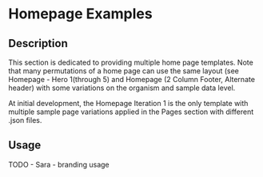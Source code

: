 # Homepage Examples

## Description
This section is dedicated to providing multiple home page templates. Note that many permutations of a home page can use the same layout (see Homepage - Hero 1(through 5) and Homepage (2 Column Footer, Alternate header) with some variations on the organism and sample data level.

At initial development, the Homepage Iteration 1 is the only template with multiple sample page variations applied in the Pages section with different .json files.

## Usage
TODO - Sara - branding usage
